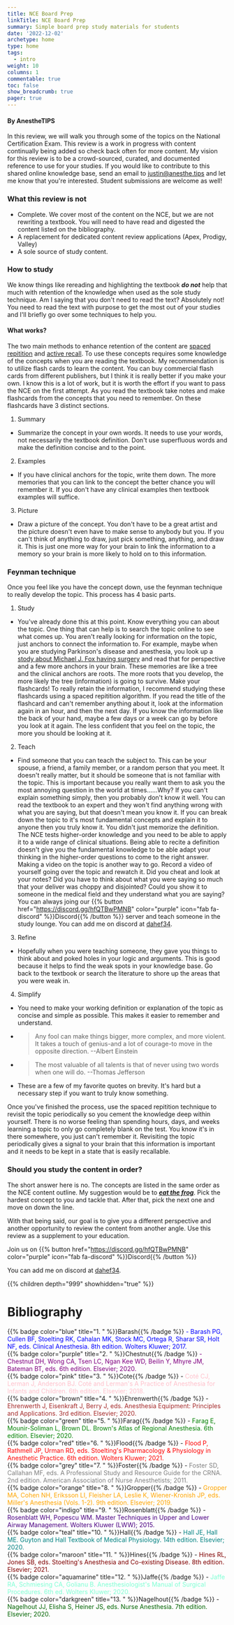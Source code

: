 ```yaml
---
title: NCE Board Prep
linkTitle: NCE Board Prep
summary: Simple board prep study materials for students
date: '2022-12-02'
archetype: home
type: home
tags:
  - intro
weight: 10
columns: 1
commentable: true
toc: false
show_breadcrumb: true
pager: true
---
```


#### By AnestheTIPS

In this review, we will walk you through some of the topics on the National Certification Exam.  This review is a work in progress with content continually being added so check back often for more content.  My vision for this review is to be a crowd-sourced, curated, and documented reference to use for your studies.  If you would like to contribute to this shared online knowledge base, send an email to [justin@anesthe.tips](mailto:justin@anesthe.tips) and let me know that you're interested.  Student submissions are welcome as well!

### What this review is not
- Complete.  We cover most of the content on the NCE, but we are not rewriting a textbook.  You will need to have read and digested the content listed on the bibliography.
- A replacement for dedicated content review applications (Apex, Prodigy, Valley)
- A sole source of study content.

### How to study
We know things like rereading and highlighting the textbook ***do not*** help that much with retention of the knowledge when used as the sole study technique.  Am I saying that you don't need to read the text? Absolutely not! You need to read the text with purpose to get the most out of your studies and I'll briefly go over some techniques to help you.

#### What works?
The two main methods to enhance retention of the content are [spaced repitition](https://e-student.org/spaced-repetition/) and [active recall](https://www.osmosis.org/blog/2022/02/21/active-recall-the-most-effective-highyield-learning-technique).  To use these concepts requires some knowledge of the concepts when you are reading the textbook.  My recommendation is to utilize flash cards to learn the content.  You can buy commercial flash cards from different publishers, but I think it is really better if you make your own.  I know this is a lot of work, but it is worth the effort if you want to pass the NCE on the first attempt.  As you read the textbook take notes and make flashcards from the concepts that you need to remember.  On these flashcards have 3 distinct sections. 

1. Summary
  - Summarize the concept in your own words.  It needs to use your words, not necessarily the textbook definition.  Don't use superfluous words and make the definition concise and to the point.
2. Examples
  - If you have clinical anchors for the topic, write them down.  The more memories that you can link to the concept the better chance you will remember it.  If you don't have any clinical examples then textbook examples will suffice.
3. Picture
  - Draw a picture of the concept.  You don't have to be a great artist and the picture doesn't even have to make sense to anybody but you.  If you can't think of anything to draw, just pick something, anything, and draw it.  This is just one more way for your brain to link the information to a memory so your brain is more likely to hold on to this information.

### Feynman technique
Once you feel like you have the concept down, use the feynman technique to really develop the topic.  This process has 4 basic parts.

1.  Study
  - You've already done this at this point.  Know everything you can about the topic.  One thing that can help is to search the topic online to see what comes up.  You aren't really looking for information on the topic, just anchors to connect the information to.  For example, maybe when you are studying Parkinson's disease and anesthesia, you look up a [stody about Michael J. Fox having surgery](https://people.com/tv/michael-j-fox-opens-up-about-painful-injuries-recovery-and-kind-acts-that-changed-his-life/) and read that for perspective and a few more anchors in your brain.  These memories are like a tree and the clinical anchors are roots.  The more roots that you develop, the more likely the tree (information) is going to survive.  Make your flashcards!  To really retain the information, I recommend studying these flashcards using a spaced repitition algorithm.  If you read the title of the flashcard and can't remember anything about it, look at the information again in an hour, and then the next day.  If you know the information like the back of your hand, maybe a few days or a week can go by before you look at it again.  The less confident that you feel on the topic, the more you should be looking at it.
2.  Teach
  - Find someone that you can teach the subject to.  This can be your spouse, a friend, a family member, or a random person that you meet.  It doesn't really matter, but it should be someone that is not familiar with the topic.  This is important because you really want them to ask you the most annoying question in the world at times......Why?  If you can't explain something simply, then you probably don't know it well.  You can read the textbook to an expert and they won't find anything wrong with what you are saying, but that doesn't mean you know it.  If you can break down the topic to it's most fundamental concepts and explain it to anyone then you truly know it.  You didn't just memorize the definition.  The NCE tests higher-order knowledge and you need to be able to apply it to a wide range of clinical situations.  Being able to recite a definition doesn't give you the fundamental knowledge to be able adapt your thinking in the higher-order questions to come to the right answer.  Making a video on the topic is another way to go.  Record a video of yourself going over the topic and rewatch it.  Did you cheat and look at your notes?  Did you have to think about what you were saying so much that your deliver was choppy and disjointed?  Could you show it to someone in the medical field and they understand what you are saying?  You can always joing our {{% button href="https://discord.gg/hfQTBwPMNB" color="purple" icon="fab fa-discord" %}}Discord{{% /button %}} server and teach someone in the study lounge.  You can add me on discord at [dahef34](discordapp.com/users/dahef34#4296).
3.  Refine
  - Hopefully when you were teaching someone, they gave you things to think about and poked holes in your logic and arguments.  This is good because it helps to find the weak spots in your knowledge base.  Go back to the textbook or search the literature to shore up the areas that you were weak in.
4.  Simplify
  - You need to make your working definition or explanation of the topic as concise and simple as possible.  This makes it easier to remember and understand.
  - > Any fool can make things bigger, more complex, and more violent. It takes a touch of genius-and a lot of courage-to move in the opposite direction.  --Albert Einstein

  - > The most valuable of all talents is that of never using two words when one will do.  --Thomas Jefferson
  - These are a few of my favorite quotes on brevity.  It's hard but a necessary step if you want to truly know something.

Once you've finished the process, use the spaced repitition technique to revisit the topic periodically so you cement the knowledge deep within yourself.  There is no worse feeling than spending hours, days, and weeks learning a topic to only go completely blank on the test.  You know it's in there somewhere, you just can't remember it.  Revisiting the topic periodically gives a signal to your brain that this information is important and it needs to be kept in a state that is easily recallable.

### Should you study the content in order?
The short answer here is no.  The concepts are listed in the same order as the NCE content outline.  My suggestion would be to ***[eat the frog](https://todoist.com/productivity-methods/eat-the-frog)***.  Pick the hardest concept to you and tackle that.  After that, pick the next one and move on down the line.   


With that being said, our goal is to give you a different perspective and another opportunity to review the content from another angle.  Use this review as a supplement to your education.

Join us on {{% button href="https://discord.gg/hfQTBwPMNB" color="purple" icon="fab fa-discord" %}}Discord{{% /button %}}

You can add me on discord at [dahef34](https://discordapp.com/users/dahef34#4296).


{{% children depth="999" showhidden="true" %}}

# Bibliography
{{% badge color="blue" title="1. " %}}Barash{{% /badge %}}<span style="color:blue"> - Barash PG, Cullen BF, Stoelting RK, Cahalan MK, Stock MC, Ortega R, Sharar SR, Holt NF, eds. Clinical Anesthesia. 8th edition. Wolters Kluwer; 2017.</span>  
{{% badge color="purple" title="2. " %}}Chestnut{{% /badge %}}<span style="color:purple"> - Chestnut DH, Wong CA, Tsen LC, Ngan Kee WD, Beilin Y, Mhyre JM, Bateman BT, eds. 6th edition. Elsevier; 2020.</span>  
{{% badge color="pink" title="3. " %}}Cote{{% /badge %}} - <span style="color:pink">Coté CJ, Lerman J, Anderson BJ. Coté and Lerman's A Practice of Anesthesia for Infants and Children. 6th edition. Elsevier; 2018.</span>  
{{% badge color="brown" title="4. " %}}Ehrenwerth{{% /badge %}} - <span style="color:brown">Ehrenwerth J, Eisenkraft J, Berry J, eds. Anesthesia Equipment: Principles and Applications. 3rd edition. Elsevier; 2020.</span>  
{{% badge color="green" title="5. " %}}Farag{{% /badge %}} - <span style="color:green">Farag E, Mounir-Soliman L, Brown DL. Brown's Atlas of Regional Anesthesia. 6th edition. Elsevier; 2020.</span>  
{{% badge color="red" title="6. " %}}Flood{{% /badge %}} - <span style="color:red">Flood P, Rathmell JP, Urman RD, eds. Stoelting's Pharmacology & Physiology in Anesthetic Practice. 6th edition. Wolters Kluwer; 2021.</span>  
{{% badge color="grey" title="7. " %}}Foster{{% /badge %}} - <span style="color:grey">Foster SD, Callahan MF, eds. A Professional Study and Resource Guide for the CRNA. 2nd edition. American Association of Nurse Anesthetists; 2011.</span>  
{{% badge color="orange" title="8. " %}}Gropper{{% /badge %}} - <span style="color:orange">Gropper MA, Cohen NH, Eriksson LI, Fleisher LA, Leslie K, Wiener-Kronish JP, eds. Miller's Anesthesia (Vols. 1-2). 9th edition. Elsevier; 2019.</span>  
{{% badge color="indigo" title="9. " %}}Rosenblatt{{% /badge %}} - <span style="color:indigo">Rosenblatt WH, Popescu WM. Master Techniques in Upper and Lower Airway Management. Wolters Kluwer (LWW); 2015.</span>  
{{% badge color="teal" title="10. " %}}Hall{{% /badge %}} - <span style="color:teal">Hall JE, Hall ME. Guyton and Hall Textbook of Medical Physiology. 14th edition. Elsevier; 2020.</span>  
{{% badge color="maroon" title="11. " %}}Hines{{% /badge %}} - <span style="color:maroon">Hines RL, Jones SB, eds. Stoelting's Anesthesia and Co-existing Disease. 8th edition. Elsevier; 2021.</span>  
{{% badge color="aquamarine" title="12. " %}}Jaffe{{% /badge %}} - <span style="color:aquamarine">Jaffe RA, Schmiesing CA, Golianu B. Anesthesiologist's Manual of Surgical Procedures. 6th ed. Wolters Kluwer; 2020.</span>  
{{% badge color="darkgreen" title="13. " %}}Nagelhout{{% /badge %}} - <span style="color:darkgreen">Nagelhout JJ, Elisha S, Heiner JS, eds. Nurse Anesthesia. 7th edition. Elsevier; 2020.</span>

#